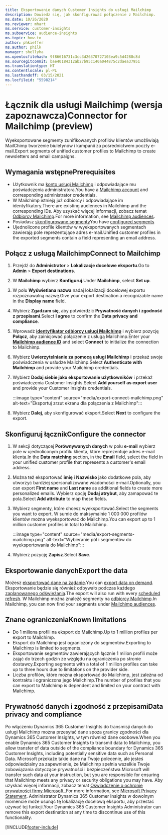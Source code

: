 ```yaml
---
title: Eksportowanie danych Customer Insights do usługi Mailchimp
description: Dowiedz się, jak skonfigurować połączenie z Mailchimp.
ms.date: 10/26/2020
ms.reviewer: mhart
ms.service: customer-insights
ms.subservice: audience-insights
ms.topic: how-to
author: phkieffer
ms.author: philk
manager: shellyha
ms.openlocfilehash: 9f86616731c3cc3d26370727103ea9c5d4288c8d
ms.sourcegitcommit: bae40184312ab27b95c140a044875c2daea37951
ms.translationtype: HT
ms.contentlocale: pl-PL
ms.lasthandoff: 03/15/2021
ms.locfileid: "5598214"
---
```

# <a name="connector-for-mailchimp-preview"></a><span data-ttu-id="953e2-103">Łącznik dla usługi Mailchimp (wersja zapoznawcza)</span><span class="sxs-lookup"><span data-stu-id="953e2-103">Connector for Mailchimp (preview)</span></span>

<span data-ttu-id="953e2-104">Wyeksportowane segmenty zunifikowanych profilów klientów umożliwiają MailChimp tworzenie biuletynów i kampanii za pośrednictwem poczty e-mail.</span><span class="sxs-lookup"><span data-stu-id="953e2-104">Export segments of unified customer profiles to Mailchimp to create newsletters and email campaigns.</span></span>

## <a name="prerequisites"></a><span data-ttu-id="953e2-105">Wymagania wstępne</span><span class="sxs-lookup"><span data-stu-id="953e2-105">Prerequisites</span></span>

-   <span data-ttu-id="953e2-106">Użytkownik ma [konto usługi Mailchimp](https://mailchimp.com/) i odpowiadające mu poświadczenia administratora.</span><span class="sxs-lookup"><span data-stu-id="953e2-106">You have a [Mailchimp account](https://mailchimp.com/) and corresponding administrator credentials.</span></span>
-   <span data-ttu-id="953e2-107">W Mailchimp istnieją już odbiorcy i odpowiadające im identyfikatory.</span><span class="sxs-lookup"><span data-stu-id="953e2-107">There are existing audiences in Mailchimp and the corresponding IDs.</span></span> <span data-ttu-id="953e2-108">Aby uzyskać więcej informacji, zobacz temat [Odbiorcy Mailchimp](https://mailchimp.com/help/create-audience/).</span><span class="sxs-lookup"><span data-stu-id="953e2-108">For more information, see [Mailchimp audiences](https://mailchimp.com/help/create-audience/).</span></span>
-   <span data-ttu-id="953e2-109">Posiadasz [skonfigurowane segmenty](segments.md)</span><span class="sxs-lookup"><span data-stu-id="953e2-109">You have [configured segments](segments.md)</span></span>
-   <span data-ttu-id="953e2-110">Ujednolicone profile klientów w wyeksportowanych segmentach zawierają pole reprezentujące adres e-mail.</span><span class="sxs-lookup"><span data-stu-id="953e2-110">Unified customer profiles in the exported segments contain a field representing an email address.</span></span>

## <a name="connect-to-mailchimp"></a><span data-ttu-id="953e2-111">Połącz z usługą Mailchimp</span><span class="sxs-lookup"><span data-stu-id="953e2-111">Connect to Mailchimp</span></span>

1. <span data-ttu-id="953e2-112">Przejdź do **Administrator** > **Lokalizacje docelowe eksportu**.</span><span class="sxs-lookup"><span data-stu-id="953e2-112">Go to **Admin** > **Export destinations**.</span></span>

1. <span data-ttu-id="953e2-113">W **Mailchimp** wybierz **Konfiguruj**.</span><span class="sxs-lookup"><span data-stu-id="953e2-113">Under **Mailchimp**, select **Set up**.</span></span>

1. <span data-ttu-id="953e2-114">W polu **Wyświetlana nazwa** nadaj lokalizacji docelowej exportu rozpoznawalną nazwę.</span><span class="sxs-lookup"><span data-stu-id="953e2-114">Give your export destination a recognizable name in the **Display name** field.</span></span>

1. <span data-ttu-id="953e2-115">Wybierz **Zgadzam się**, aby potwierdzić **Prywatność danych i zgodność z przepisami**.</span><span class="sxs-lookup"><span data-stu-id="953e2-115">Select **I agree** to confirm the **Data privacy and compliance**.</span></span>

1. <span data-ttu-id="953e2-116">Wprowadź **[identyfikator odbiorcy usługi Mailchimp](https://mailchimp.com/help/find-audience-id/)** i wybierz pozycję **Połącz**, aby zainicjować połączenie z usługą Mailchimp.</span><span class="sxs-lookup"><span data-stu-id="953e2-116">Enter your **[Mailchimp audience ID](https://mailchimp.com/help/find-audience-id/)** and select **Connect** to initialize the connection to Mailchimp.</span></span>

1. <span data-ttu-id="953e2-117">Wybierz **Uwierzytelnianie za pomocą usługi Mailchimp** i przekaż swoje poświadczenia w usłudze Mailchimp.</span><span class="sxs-lookup"><span data-stu-id="953e2-117">Select **Authenticate with Mailchimp** and provide your Mailchimp credentials.</span></span>

1. <span data-ttu-id="953e2-118">Wybierz **Dodaj siebie jako eksportowanie użytkowników** i przekaż poświadczenia Customer Insights.</span><span class="sxs-lookup"><span data-stu-id="953e2-118">Select **Add yourself as export user** and provide your Customer Insights credentials.</span></span>

   :::image type="content" source="media/export-connect-mailchimp.png" alt-text="Eksportuj zrzut ekranu dla połączenia z Mailchimp":::

1. <span data-ttu-id="953e2-120">Wybierz **Dalej**, aby skonfigurować eksport.</span><span class="sxs-lookup"><span data-stu-id="953e2-120">Select **Next** to configure the export.</span></span>

## <a name="configure-the-connector"></a><span data-ttu-id="953e2-121">Skonfiguruj łącznik</span><span class="sxs-lookup"><span data-stu-id="953e2-121">Configure the connector</span></span>

1. <span data-ttu-id="953e2-122">W sekcji dotyczącej **Porównywanych danych** w polu **e-mail** wybierz pole w ujednoliconym profilu klienta, które reprezentuje adres e-mail klienta.</span><span class="sxs-lookup"><span data-stu-id="953e2-122">In the **Data matching** section, in the **Email** field, select the field in your unified customer profile that represents a customer's email address.</span></span> 

1. <span data-ttu-id="953e2-123">Można też eksportować **imię** i **Nazwisko** jako dodatkowe pola, aby utworzyć bardziej spersonalizowane wiadomości e-mail.</span><span class="sxs-lookup"><span data-stu-id="953e2-123">Optionally, you can export **First name** and **Last name** as additional fields to create more personalized emails.</span></span> <span data-ttu-id="953e2-124">Wybierz opcję **Dodaj atrybut**, aby zamapować te pola.</span><span class="sxs-lookup"><span data-stu-id="953e2-124">Select **Add attribute** to map these fields.</span></span>

1. <span data-ttu-id="953e2-125">Wybierz segmenty, które chcesz wyeksportować.</span><span class="sxs-lookup"><span data-stu-id="953e2-125">Select the segments you want to export.</span></span> <span data-ttu-id="953e2-126">W sumie do maksymalnie 1 000 000 profilów klientów można wyeksportować do Mailchimp.</span><span class="sxs-lookup"><span data-stu-id="953e2-126">You can export up to 1 million customer profiles in total to Mailchimp.</span></span>

   :::image type="content" source="media/export-segments-mailchimp.png" alt-text="Wybieranie pól i segmentów do wyeksportowania do Mailchimp":::

1. <span data-ttu-id="953e2-128">Wybierz pozycję **Zapisz**.</span><span class="sxs-lookup"><span data-stu-id="953e2-128">Select **Save**.</span></span>

## <a name="export-the-data"></a><span data-ttu-id="953e2-129">Eksportowanie danych</span><span class="sxs-lookup"><span data-stu-id="953e2-129">Export the data</span></span>

<span data-ttu-id="953e2-130">Możesz [eksportować dane na żądanie](export-destinations.md).</span><span class="sxs-lookup"><span data-stu-id="953e2-130">You can [export data on demand](export-destinations.md).</span></span> <span data-ttu-id="953e2-131">Eksportowanie będzie się również odbywało podczas każdego [zaplanowanego odświeżania](system.md#schedule-tab).</span><span class="sxs-lookup"><span data-stu-id="953e2-131">The export will also run with every [scheduled refresh](system.md#schedule-tab).</span></span> <span data-ttu-id="953e2-132">W Mailchimp można znaleźć segmenty na [odbiorcy Mailchimp](https://mailchimp.com/help/create-audience/).</span><span class="sxs-lookup"><span data-stu-id="953e2-132">In Mailchimp, you can now find your segments under [Mailchimp audiences](https://mailchimp.com/help/create-audience/).</span></span>

## <a name="known-limitations"></a><span data-ttu-id="953e2-133">Znane ograniczenia</span><span class="sxs-lookup"><span data-stu-id="953e2-133">Known limitations</span></span>

- <span data-ttu-id="953e2-134">Do 1 miliona profili na eksport do Mailchimp.</span><span class="sxs-lookup"><span data-stu-id="953e2-134">Up to 1 million profiles per export to Mailchimp.</span></span>
- <span data-ttu-id="953e2-135">Eksport do Mailchimp jest ograniczony do segmentów.</span><span class="sxs-lookup"><span data-stu-id="953e2-135">Exporting to Mailchimp is limited to segments.</span></span>
- <span data-ttu-id="953e2-136">Eksportowanie segmentów zawierających łącznie 1 milion profili może zająć do trzech godzin ze względu na ograniczenia po stronie dostawcy.</span><span class="sxs-lookup"><span data-stu-id="953e2-136">Exporting segments with a total of 1 million profiles can take up to three hours due to limitations on the provider side.</span></span> 
- <span data-ttu-id="953e2-137">Liczba profilów, które można eksportować do Mailchimp, jest zależna od kontraktu i ograniczona jego Mailchimp.</span><span class="sxs-lookup"><span data-stu-id="953e2-137">The number of profiles that you can export to Mailchimp is dependent and limited on your contract with Mailchimp.</span></span>

## <a name="data-privacy-and-compliance"></a><span data-ttu-id="953e2-138">Prywatność danych i zgodność z przepisami</span><span class="sxs-lookup"><span data-stu-id="953e2-138">Data privacy and compliance</span></span>

<span data-ttu-id="953e2-139">Po włączeniu Dynamics 365 Customer Insights do transmisji danych do usługi Mailchimp można przesyłać dane spoza granicy zgodności dla Dynamics 365 Customer Insights, w tym również dane osobowe.</span><span class="sxs-lookup"><span data-stu-id="953e2-139">When you enable Dynamics 365 Customer Insights to transmit data to Mailchimp, you allow transfer of data outside of the compliance boundary for Dynamics 365 Customer Insights, including potentially sensitive data such as Personal Data.</span></span> <span data-ttu-id="953e2-140">Microsoft przekaże takie dane na Twoje polecenie, ale jesteś odpowiedzialny za zapewnienie, że Mailchimp spełnia wszelkie Twoje zobowiązania dotyczące prywatności i bezpieczeństwa.</span><span class="sxs-lookup"><span data-stu-id="953e2-140">Microsoft will transfer such data at your instruction, but you are responsible for ensuring that Mailchimp meets any privacy or security obligations you may have.</span></span> <span data-ttu-id="953e2-141">Aby uzyskać więcej informacji, zobacz temat [Oświadczenie o ochronie prywatności firmy Microsoft.](https://go.microsoft.com/fwlink/?linkid=396732).</span><span class="sxs-lookup"><span data-stu-id="953e2-141">For more information, see [Microsoft Privacy Statement](https://go.microsoft.com/fwlink/?linkid=396732).</span></span>
<span data-ttu-id="953e2-142">Administrator Dynamics 365 Customer Insights w dowolnym momencie może usunąć tę lokalizację docelową eksportu, aby przestać używać tej funkcji.</span><span class="sxs-lookup"><span data-stu-id="953e2-142">Your Dynamics 365 Customer Insights Administrator can remove this export destination at any time to discontinue use of this functionality.</span></span>


[!INCLUDE[footer-include](../includes/footer-banner.md)]